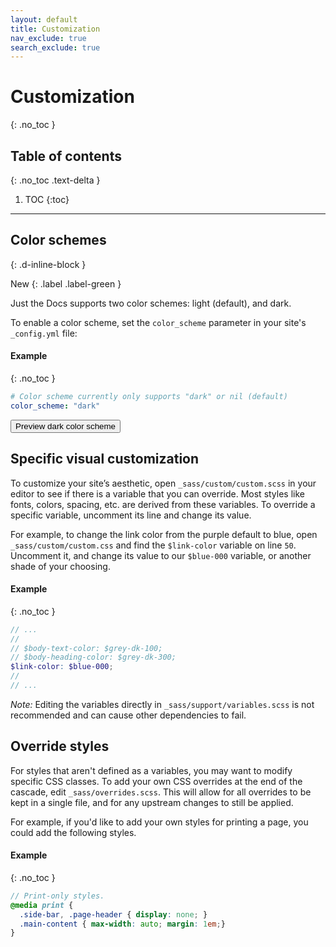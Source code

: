 ```yaml
---
layout: default
title: Customization
nav_exclude: true
search_exclude: true
---
```


# Customization
{: .no_toc }

## Table of contents
{: .no_toc .text-delta }

1. TOC
{:toc}

---

## Color schemes
{: .d-inline-block }

New
{: .label .label-green }

Just the Docs supports two color schemes: light (default), and dark.

To enable a color scheme, set the `color_scheme` parameter in your site's `_config.yml` file:

#### Example
{: .no_toc }

```yaml
# Color scheme currently only supports "dark" or nil (default)
color_scheme: "dark"
```
<button class="btn js-toggle-dark-mode">Preview dark color scheme</button>

<script type="text/javascript" src="{{ "/assets/js/dark-mode-preview.js" | absolute_url }}"></script>

## Specific visual customization

To customize your site’s aesthetic, open `_sass/custom/custom.scss` in your editor to see if there is a variable that you can override. Most styles like fonts, colors, spacing, etc. are derived from these variables. To override a specific variable, uncomment its line and change its value.

For example, to change the link color from the purple default to blue, open `_sass/custom/custom.css` and find the `$link-color` variable on line `50`. Uncomment it, and change its value to our `$blue-000` variable, or another shade of your choosing.

#### Example
{: .no_toc }

```scss
// ...
//
// $body-text-color: $grey-dk-100;
// $body-heading-color: $grey-dk-300;
$link-color: $blue-000;
//
// ...
```

_Note:_ Editing the variables directly in `_sass/support/variables.scss` is not recommended and can cause other dependencies to fail.

## Override styles

For styles that aren't defined as a variables, you may want to modify specific CSS classes. To add your own CSS overrides at the end of the cascade, edit `_sass/overrides.scss`. This will allow for all overrides to be kept in a single file, and for any upstream changes to still be applied.

For example, if you'd like to add your own styles for printing a page, you could add the following styles.

#### Example
{: .no_toc }

```scss
// Print-only styles.
@media print {
  .side-bar, .page-header { display: none; }
  .main-content { max-width: auto; margin: 1em;}
}
```

